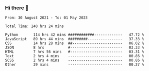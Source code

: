### Hi there 👋

<!--
**dominoto/dominoto** is a ✨ _special_ ✨ repository because its `README.md` (this file) appears on your GitHub profile.

Here are some ideas to get you started:

- 🔭 I’m currently working on ...
- 🌱 I’m currently learning ...
- 👯 I’m looking to collaborate on ...
- 🤔 I’m looking for help with ...
- 💬 Ask me about ...
- 📫 How to reach me: ...
- 😄 Pronouns: ...
- ⚡ Fun fact: ...
-->
<!--START_SECTION:waka-->

```text
From: 30 August 2021 - To: 01 May 2023

Total Time: 240 hrs 24 mins

Python       114 hrs 42 mins ############-------------   47.72 %
JavaScript   89 hrs 44 mins  #########----------------   37.33 %
CSS          14 hrs 28 mins  ##-----------------------   06.02 %
JSON         8 hrs           #------------------------   03.33 %
HTML         7 hrs 56 mins   #------------------------   03.31 %
Text         2 hrs 4 mins    -------------------------   00.86 %
SCSS         2 hrs 4 mins    -------------------------   00.86 %
Other        39 mins         -------------------------   00.27 %
```

<!--END_SECTION:waka-->
